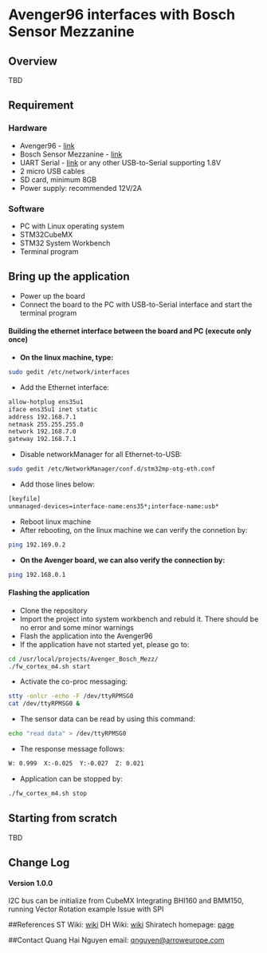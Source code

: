 # Avenger96 interfaces with Bosch Sensor Mezzanine

## Overview

TBD

## Requirement
### Hardware

* Avenger96 - [link](https://www.arrow.com/en/campaigns/avengers)
* Bosch Sensor Mezzanine - [link](https://www.96boards.org/product/shiratech-bosch/)
* UART Serial - [link](https://www.96boards.org/product/uartserial/) or any other USB-to-Serial supporting 1.8V 
* 2 micro USB cables
* SD card, minimum 8GB
* Power supply: recommended 12V/2A

### Software

* PC with Linux operating system
* STM32CubeMX
* STM32 System Workbench
* Terminal program

## Bring up the application

* Power up the board
* Connect the board to the PC with USB-to-Serial interface and start the terminal program
#### Building the ethernet interface between the board and PC (execute only once)
* **On the linux machine, type:**

```sh
sudo gedit /etc/network/interfaces 
```

* Add the Ethernet interface:

```sh
allow-hotplug ens35u1
iface ens35u1 inet static
address 192.168.7.1
netmask 255.255.255.0
network 192.168.7.0
gateway 192.168.7.1
```

* Disable networkManager for all Ethernet-to-USB: 

```sh
sudo gedit /etc/NetworkManager/conf.d/stm32mp-otg-eth.conf 
```

* Add those lines below:

```sh
[keyfile]
unmanaged-devices=interface-name:ens35*;interface-name:usb*
```

* Reboot linux machine
* After rebooting, on the linux machine we can verify the connetion by:

```sh
ping 192.169.0.2
```

* **On the Avenger board, we can also verify the connection by:**

```sh
ping 192.168.0.1
```

#### Flashing the application
* Clone the repository
* Import the project into system workbench and rebuld it. There should be no error and some minor warnings
* Flash the application into the Avenger96
* If the application have not started yet, please go to: 

```sh
cd /usr/local/projects/Avenger_Bosch_Mezz/
./fw_cortex_m4.sh start
```

* Activate the co-proc messaging:

```sh
stty -onlcr -echo -F /dev/ttyRPMSG0
cat /dev/ttyRPMSG0 &
```

* The sensor data can be read by using this command: 

```sh
echo "read data" > /dev/ttyRPMSG0
```

* The response message follows:

```sh
W: 0.999  X:-0.025  Y:-0.027  Z: 0.021
```

* Application can be stopped by:

```sh
./fw_cortex_m4.sh stop
```

## Starting from scratch

TBD

## Change Log

#### Version 1.0.0
I2C bus can be initialize from CubeMX
Integrating BHI160 and BMM150, running Vector Rotation example
Issue with SPI

##References
ST Wiki: [wiki](https://wiki.st.com/stm32mpu/wiki/Main_Page)
DH Wiki: [wiki](https://wiki.dh-electronics.com/index.php/Avenger96)
Shiratech homepage: [page](http://www.shiratech-solutions.com/products/bosch-sensor/)

##Contact
Quang Hai Nguyen 
email: qnguyen@arroweurope.com